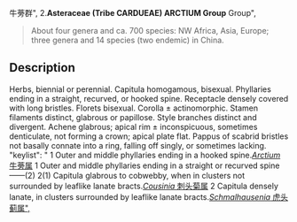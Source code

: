 牛蒡群",
2.**Asteraceae (Tribe CARDUEAE) ARCTIUM Group** Group",

> About four genera and ca. 700 species: NW Africa, Asia, Europe; three genera and 14 species (two endemic) in China.

## Description
Herbs, biennial or perennial. Capitula homogamous, bisexual. Phyllaries ending in a straight, recurved, or hooked spine. Receptacle densely covered with long bristles. Florets bisexual. Corolla ± actinomorphic. Stamen filaments distinct, glabrous or papillose. Style branches distinct and divergent. Achene glabrous; apical rim ± inconspicuous, sometimes denticulate, not forming a crown; apical plate flat. Pappus of scabrid bristles not basally connate into a ring, falling off singly, or sometimes lacking.
  "keylist": "
1 Outer and middle phyllaries ending in a hooked spine.[*Arctium* 牛蒡属](Arctium.md)
1 Outer and middle phyllaries ending in a straight or recurved spine——(2)
2(1) Capitula glabrous to cobwebby, when in clusters not surrounded by leaflike lanate bracts.[*Cousinia* 刺头菊属](Cousinia.md)
2 Capitula densely lanate, in clusters surrounded by leaflike lanate bracts.[*Schmalhausenia* 虎头蓟属",](Schmalhausenia.md)
